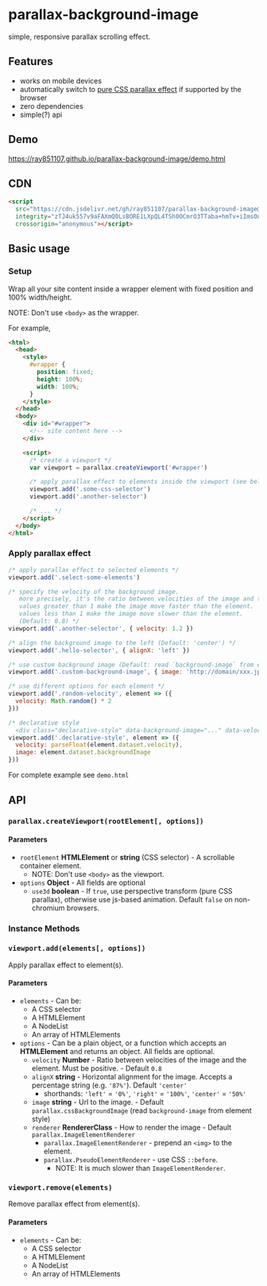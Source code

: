 # parallax-background-image

simple, responsive parallax scrolling effect.

## Features

- works on mobile devices
- automatically switch to [pure CSS parallax effect](https://keithclark.co.uk/articles/pure-css-parallax-websites/) if supported by the browser
- zero dependencies
- simple(?) api

## Demo

<https://ray851107.github.io/parallax-background-image/demo.html>

## CDN

```html
<script
  src="https://cdn.jsdelivr.net/gh/ray851107/parallax-background-image@v2.3.4/dist/parallax-background-image.umd.js"
  integrity="zTJ4uk557v9aFAXmQ0LsBORE1LXpQL4TSh0OCmrO3TTaba+hmTv+iImsOnu6i+yA"
  crossorigin="anonymous"></script>
```

## Basic usage

### Setup

Wrap all your site content inside a wrapper element with fixed position and 100% width/height.

NOTE: Don't use `<body>` as the wrapper.

For example,

<!-- prettier-ignore -->
```html
<html>
  <head>
    <style>
      #wrapper {
        position: fixed;
        height: 100%;
        width: 100%;
      }
    </style>
  </head>
  <body>
    <div id="#wrapper">
      <!-- site content here -->  
    </div>

    <script>
      /* create a viewport */
      var viewport = parallax.createViewport('#wrapper')

      /* apply parallax effect to elements inside the viewport (see below) */
      viewport.add('.some-css-selector')
      viewport.add('.another-selector')

      /* ... */
    </script>
  </body>
</html>
```

### Apply parallax effect

```javascript
/* apply parallax effect to selected elements */
viewport.add('.select-some-elements')

/* specify the velocity of the background image.
   more precisely, it's the ratio between velocities of the image and the element.
   values greater than 1 make the image move faster than the element.
   values less than 1 make the image move slower than the element.
   (Default: 0.8) */
viewport.add('.another-selector', { velocity: 1.2 })

/* align the background image to the left (Default: 'center') */
viewport.add('.hello-selector', { alignX: 'left' })

/* use custom background image (Default: read `background-image` from element style) */
viewport.add('.custom-background-image', { image: 'http://domain/xxx.jpg' })

/* use different options for each element */
viewport.add('.random-velocity', element => ({
  velocity: Math.random() * 2
}))

/* declarative style
  <div class="declarative-style" data-background-image="..." data-velocity="..."></div> */
viewport.add('.declarative-style', element => ({
  velocity: parseFloat(element.dataset.velocity),
  image: element.dataset.backgroundImage
}))
```

For complete example see `demo.html`

## API

### `parallax.createViewport(rootElement[, options])`

#### Parameters

- `rootElement` **HTMLElement** or **string** (CSS selector) - A scrollable container element.
  - NOTE: Don't use `<body>` as the viewport.
- `options` **Object** - All fields are optional
  - `use3d` **boolean** - If `true`, use perspective transform (pure CSS parallax), otherwise use js-based animation. Default `false` on non-chromium browsers.

### Instance Methods

### `viewport.add(elements[, options])`

Apply parallax effect to element(s).

#### Parameters

- `elements` - Can be:
  - A CSS selector
  - A HTMLElement
  - A NodeList
  - An array of HTMLElements
- `options` - Can be a plain object, or a function which accepts an **HTMLElement** and returns an object. All fields are optional.
  - `velocity` **Number** - Ratio between velocities of the image and the element. Must be positive. - Default `0.8`
  - `alignX` **string** - Horizontal alignment for the image. Accepts a percentage string (e.g. `'87%'`). Default `'center'`
    - shorthands: `'left'` = `'0%'`, `'right'` = `'100%'`, `'center'` = `'50%'`
  - `image` **string** - Url to the image. - Default `parallax.cssBackgroundImage` (read `background-image` from element style)
  - `renderer` **RendererClass** - How to render the image - Default `parallax.ImageElementRenderer`
    - `parallax.ImageElementRenderer` - prepend an `<img>` to the element.
    - `parallax.PseudoElementRenderer` - use CSS `::before`.
      - NOTE: It is much slower than `ImageElementRenderer`.

### `viewport.remove(elements)`

Remove parallax effect from element(s).

#### Parameters

- `elements` - Can be:
  - A CSS selector
  - A HTMLElement
  - A NodeList
  - An array of HTMLElements
